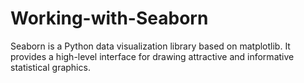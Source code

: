 # Working-with-Seaborn
Seaborn is a Python data visualization library based on matplotlib. It provides a high-level interface for drawing attractive and informative statistical graphics.
